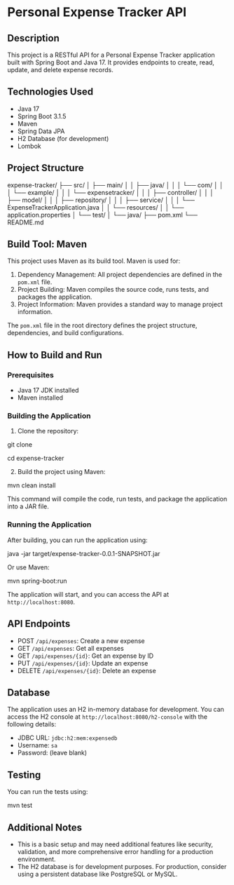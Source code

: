 # Personal Expense Tracker API

## Description
This project is a RESTful API for a Personal Expense Tracker application built with Spring Boot and Java 17. It provides endpoints to create, read, update, and delete expense records.

## Technologies Used
- Java 17
- Spring Boot 3.1.5
- Maven
- Spring Data JPA
- H2 Database (for development)
- Lombok

## Project Structure

expense-tracker/
├── src/
│ ├── main/
│ │ ├── java/
│ │ │ └── com/
│ │ │ └── example/
│ │ │ └── expensetracker/
│ │ │ ├── controller/
│ │ │ ├── model/
│ │ │ ├── repository/
│ │ │ ├── service/
│ │ │ └── ExpenseTrackerApplication.java
│ │ └── resources/
│ │ └── application.properties
│ └── test/
│ └── java/
├── pom.xml
└── README.md


## Build Tool: Maven
This project uses Maven as its build tool. Maven is used for:
1. Dependency Management: All project dependencies are defined in the `pom.xml` file.
2. Project Building: Maven compiles the source code, runs tests, and packages the application.
3. Project Information: Maven provides a standard way to manage project information.

The `pom.xml` file in the root directory defines the project structure, dependencies, and build configurations.

## How to Build and Run

### Prerequisites
- Java 17 JDK installed
- Maven installed

### Building the Application
1. Clone the repository:

git clone <repository-url>

cd expense-tracker


2. Build the project using Maven:

mvn clean install

This command will compile the code, run tests, and package the application into a JAR file.

### Running the Application
After building, you can run the application using:

java -jar target/expense-tracker-0.0.1-SNAPSHOT.jar

Or use Maven:

mvn spring-boot:run


The application will start, and you can access the API at `http://localhost:8080`.

## API Endpoints
- POST `/api/expenses`: Create a new expense
- GET `/api/expenses`: Get all expenses
- GET `/api/expenses/{id}`: Get an expense by ID
- PUT `/api/expenses/{id}`: Update an expense
- DELETE `/api/expenses/{id}`: Delete an expense

## Database
The application uses an H2 in-memory database for development. You can access the H2 console at `http://localhost:8080/h2-console` with the following details:
- JDBC URL: `jdbc:h2:mem:expensedb`
- Username: `sa`
- Password: (leave blank)

## Testing
You can run the tests using:

mvn test



## Additional Notes
- This is a basic setup and may need additional features like security, validation, and more comprehensive error handling for a production environment.
- The H2 database is for development purposes. For production, consider using a persistent database like PostgreSQL or MySQL.
